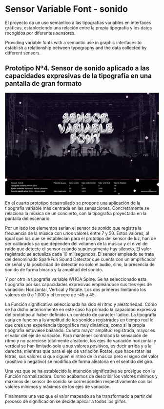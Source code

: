 # Sensor Variable Font - sonido

El proyecto da un uso semántico a las tipografías variables en interfaces gráficas, estableciendo una relación entre la propia tipografía y los datos recogidos por diferentes sensores.

Providing variable fonts with a semantic use in graphic interfaces to establish a relationship between typography and the data collected by different sensors.

## Prototipo Nº4. Sensor de sonido aplicado a las capacidades expresivas de la tipografía en una pantalla de gran formato

![Sensor Variable Font - sonido](/img/sensorvariablefont-sonido.jpg)

En el cuarto prototipo desarrollado se propone una aplicación de la tipografía variable más centrada en las sensaciones. Concretamente se relaciona la música de un concierto, con la tipografía proyectada en la pantalla del escenario.

Por un lado los elementos serían el sensor de sonido que registra la frecuencia de la música con unos valores entre 7 y 50. Estos valores, al igual que los que se establecían para el prototipo del sensor de luz, han de ser calibrados ya que dependen del volumen de la música y el nivel de ruido que detecte el sensor cuando supuestamente hay silencio. El valor registrado se actualiza cada 10 milisegundos. El sensor empleado se trata del denominado SparkFun Sound Detector que cuenta con un amplificador de señal y la posibilidad de detectar no solo el audio, sino, la presencia de sonido de forma binaria y la amplitud del sonido.

Y por otro la tipografía variable WHOA Spine. Se ha seleccionado esta tipografía por sus capacidades expresivas empleándose sus tres ejes de variación: Horizontal, Vertical y Rotate. Los dos primeros limitando los valores de 0 a 1.000 y el tercero de -45 a 45.

La Función significativa seleccionada ha sido el ritmo y aleatoriedad. Como se ha dicho anteriormente en este caso ha primado la capacidad expresiva del prototipo al haber definido un contexto de carácter lúdico. La tipografía varía en función a la amplitud de los sonidos registrados en tiempo real lo que crea una experiencia tipográfica muy dinámica, como si la propia tipografía estuviese bailando. Cuanto mayor amplitud registrada, mayor es el valor del eje de variación. Para mantener controlada la sensación de ritmo y no pareciese totalmente aleatorio, los ejes de variación horizontal y vertical se han limitado solo a sus valores positivos, es decir arriba y a la derecha, mientras que para el eje de variación Rotate, que hace rotar las letras, sus valores sí que siguen el ritmo de la música pero el signo del valor (positivo o negativo) se modifica de forma aleatoria en el sentido del giro.

Una vez que se ha establecido la intención significativa se prosigue con la Función normalizadora. Como acabamos de describir los valores mínimos y máximos del sensor de sonido se corresponden respectivamente con los valores mínimos y máximos de los ejes de variación.

Finalmente una vez que el valor mapeado se ha transformado a partir del proceso de significación se decide aplicar a todos los glifos.
